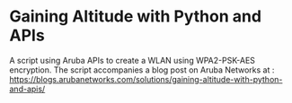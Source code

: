 # Gaining Altitude with Python and APIs
A script using Aruba APIs to create a WLAN using WPA2-PSK-AES encryption.
The script accompanies a blog post on Aruba Networks at : 
https://blogs.arubanetworks.com/solutions/gaining-altitude-with-python-and-apis/
